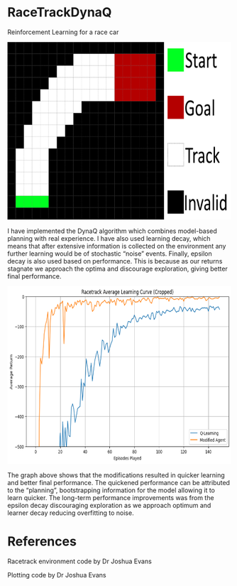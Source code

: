 # RaceTrackDynaQ
Reinforcement Learning for a race car

<img src="Images/track.png" alt="alt text" width="700" height="400">

I have implemented the DynaQ algorithm which combines model-based planning with real experience. I have also used learning decay, which means that after extensive information is collected on the environment any further learning would be of stochastic “noise” events. Finally, epsilon decay is also used based on performance. This is because as our returns stagnate we approach the optima and discourage exploration, giving better final performance.

<img src="Images/ResultsGraph.png" alt="alt text" width="700" height="400">

The graph above shows that the modifications resulted in quicker learning and better final performance. The quickened performance can be attributed to the “planning”, bootstrapping information for the model allowing it to learn quicker. The long-term performance improvements was from the epsilon decay discouraging exploration as we approach optimum and learner decay reducing overfitting to noise. 


# References

Racetrack environment code by Dr Joshua Evans

Plotting code by Dr Joshua Evans
